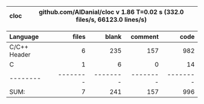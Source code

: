cloc|github.com/AlDanial/cloc v 1.86  T=0.02 s (332.0 files/s, 66123.0 lines/s)
--- | ---

Language|files|blank|comment|code
:-------|-------:|-------:|-------:|-------:
C/C++ Header|6|235|157|982
C|1|6|0|14
--------|--------|--------|--------|--------
SUM:|7|241|157|996

